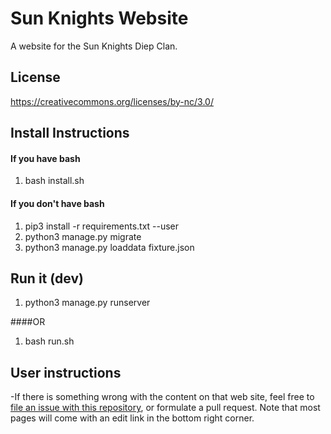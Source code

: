 
# Sun Knights Website
A website for the Sun Knights Diep Clan.


## License
https://creativecommons.org/licenses/by-nc/3.0/

## Install Instructions

#### If you have bash
  1. bash install.sh

#### If you don't have bash
  1. pip3 install -r requirements.txt --user
  2. python3 manage.py migrate
  3. python3 manage.py loaddata fixture.json
  
  
## Run it (dev)
  1. python3 manage.py runserver
  
####OR
  1. bash run.sh

## User instructions
 -If there is something wrong with the content on that web site,
feel free to
[file an issue with this repository](https://github.com/Moeplhausen/SunknightsWbsite/issues),
or formulate a pull request.
Note that most pages will come with an edit link in the bottom right corner.
